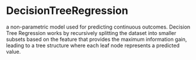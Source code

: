 # DecisionTreeRegression
 a non-parametric model used for predicting continuous outcomes. Decision Tree Regression works by recursively splitting the dataset into smaller subsets based on the feature that provides the maximum information gain, leading to a tree structure where each leaf node represents a predicted value.
